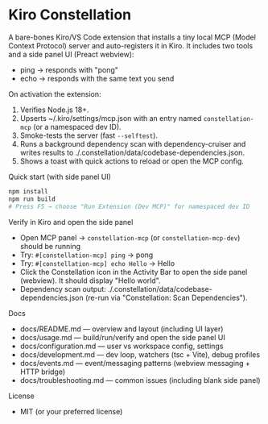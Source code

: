 # Kiro Constellation

A bare-bones Kiro/VS Code extension that installs a tiny local MCP (Model Context Protocol) server and auto-registers it in Kiro. It includes two tools and a side panel UI (Preact webview):

- ping → responds with "pong"
- echo → responds with the same text you send

On activation the extension:
1. Verifies Node.js 18+.
2. Upserts ~/.kiro/settings/mcp.json with an entry named `constellation-mcp` (or a namespaced dev ID).
3. Smoke-tests the server (fast `--selftest`).
4. Runs a background dependency scan with dependency-cruiser and writes results to ./.constellation/data/codebase-dependencies.json.
5. Shows a toast with quick actions to reload or open the MCP config.

Quick start (with side panel UI)

```bash
npm install
npm run build
# Press F5 → choose "Run Extension (Dev MCP)" for namespaced dev ID
```

Verify in Kiro and open the side panel
- Open MCP panel → `constellation-mcp` (or `constellation-mcp-dev`) should be running
- Try: `#[constellation-mcp] ping` → pong
- Try: `#[constellation-mcp] echo Hello` → Hello
- Click the Constellation icon in the Activity Bar to open the side panel (webview). It should display "Hello world".
- Dependency scan output: ./.constellation/data/codebase-dependencies.json (re-run via "Constellation: Scan Dependencies").

Docs
- docs/README.md — overview and layout (including UI layer)
- docs/usage.md — build/run/verify and open the side panel UI
- docs/configuration.md — user vs workspace config, settings
- docs/development.md — dev loop, watchers (tsc + Vite), debug profiles
- docs/events.md — event/messaging patterns (webview messaging + HTTP bridge)
- docs/troubleshooting.md — common issues (including blank side panel)

License
- MIT (or your preferred license)
